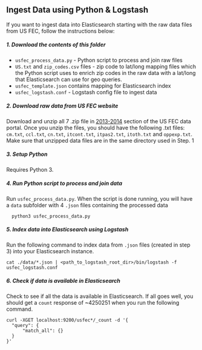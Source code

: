 ## Ingest Data using Python & Logstash

If you want to ingest data into Elasticsearch starting with the raw data files from US FEC, follow the instructions below:


##### 1. Download the contents of this folder  <br>
- `usfec_process_data.py` - Python script to process and join raw files
- `US.txt` and `zip_codes.csv` files - zip code to lat/long mapping files which the Python script uses to enrich zip codes in the raw data with a lat/long that Elasticsearch can use for geo queries.
- `usfec_template.json` contains mapping for Elasticsearch index
- `usfec_logstash.conf` - Logstash config file to ingest data

##### 2. Download raw data from US FEC website <br>

Download and unzip all 7 .zip file in [2013-2014](http://www.fec.gov/finance/disclosure/ftpdet.shtml#a2013_2014) section of the US FEC data portal. Once you unzip the files, you should have the following .txt files: `cm.txt`, `ccl.txt`, `cn.txt`, `itcont.txt`, `itpas2.txt`, `itoth.txt` and `oppexp.txt`. Make sure that unzipped data files are in the same directory used in Step. 1

##### 3. Setup Python

Requires Python 3.

##### 4. Run Python script to process and join data <br>
Run `usfec_process_data.py`. When the script is done running, you will have a `data` subfolder with 4 `.json` files containing the processed data
```shell
  python3 usfec_process_data.py
```
##### 5. Index data into Elasticsearch using Logstash
  Run the following command to index data from `.json` files (created in step 3) into your Elasticsearch instance.

  ```
  cat ./data/*.json | <path_to_logstash_root_dir>/bin/logstash -f usfec_logstash.conf

  ```

##### 6. Check if data is available in Elasticsearch
Check to see if all the data is available in Elasticsearch. If all goes well, you should get a `count` response of ~4250251 when you run the following command.

  ```shell
  curl -XGET localhost:9200/usfec*/_count -d '{
  	"query": {
  		"match_all": {}
  	}
  }'
  ```
